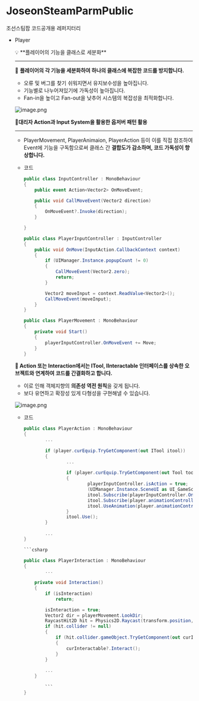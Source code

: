 # JoseonSteamParmPublic
조선스팀팜 코드공개용 레퍼지터리

- Player
    
    <aside>
    💡 **플레이어의 기능을 클래스로 세분화**
    
    ---
    
    📝 **플레이어의 각 기능을 세분화하여 하나의 클래스에 복잡한 코드를 방지합니다.**
    
    - 오류 및 버그를 찾기 쉬워지면서 유지보수성을 높아집니다.
    - 기능별로 나누어져있기에 가독성이 높아집니다.
    - Fan-in을 높이고 Fan-out을 낮추어 시스템의 복잡성을 최적화합니다.
    
    ![image.png](https://prod-files-secure.s3.us-west-2.amazonaws.com/83c75a39-3aba-4ba4-a792-7aefe4b07895/fe71e4c8-8d0f-40ec-bbdb-2dd604b4b8e0/image.png)
    
    **📝대리자 Action과 Input System을 활용한 옵저버 패턴 활용**
    
    ---
    
    - PlayerMovement, PlayerAnimaion, PlayerAction 등이 이를 직접 참조하여 Event에 기능을 구독함으로써 클래스 간 **결합도가 감소하며, 코드 가독성이 향상합니다.**
    - 코드
        
        ```csharp
        public class InputController : MonoBehaviour
        {
            public event Action<Vector2> OnMoveEvent;
        
            public void CallMoveEvent(Vector2 direction)
            {
                OnMoveEvent?.Invoke(direction);
            }
        
        }
        ```
        
        ```csharp
        public class PlayerInputController : InputController
        {
            public void OnMove(InputAction.CallbackContext context)
            {
                if (UIManager.Instance.popupCount != 0)
                {
                    CallMoveEvent(Vector2.zero);
                    return;
                }
        
                Vector2 moveInput = context.ReadValue<Vector2>();
                CallMoveEvent(moveInput);
            }
        }
        ```
        
        ```csharp
        public class PlayerMovement : MonoBehaviour
        {
            private void Start()
            {
                playerInputController.OnMoveEvent += Move;
            }
        }
        ```
        
    
    **📝 Action 또는 Interaction에서는 ITool, IInteractable 인터페이스를 상속한 오브젝트와 연계하여 코드를 간결화하고  합니다.**
    
    - 이로 인해 객체지향의 **의존성 역전 원칙**을 갖게 됩니다.
    - 보다 유연하고 확장성 있게 다형성을 구현해낼 수 있습니다.
    
    ![image.png](https://prod-files-secure.s3.us-west-2.amazonaws.com/83c75a39-3aba-4ba4-a792-7aefe4b07895/afe4b0ff-1bb3-46a3-8d8d-389fd3a98120/image.png)
    
    - 코드
        
        ```csharp
        public class PlayerAction : MonoBehaviour
        {
        		...
        		
        		if (player.curEquip.TryGetComponent(out ITool itool))
        		{
        				... 
        				
        				if (player.curEquip.TryGetComponent(out Tool tool))
        				{
        						playerInputController.isAction = true;
        						(UIManager.Instance.SceneUI as UI_GameScene).isActive = false;
        						itool.Subscribe(playerInputController.OnBehavior);
        						itool.Subscribe(player.animationController.EndAction);
        						itool.UseAnimation(player.animationController);
        				}
        				itool.Use();
        		}
        		
        		...
        }
        ```
        
        ```csharp
        ```csharp
        
        public class PlayerInteraction : MonoBehaviour
        {
        		...
        		
            private void Interaction()
            {
                if (isInteraction)
                    return;
        
                isInteraction = true;
                Vector2 dir = playerMovement.LookDir;
                RaycastHit2D hit = Physics2D.Raycast(transform.position, dir, rayDistance, layerMask);
                if (hit.collider != null)
                {
                    if (hit.collider.gameObject.TryGetComponent(out curInteractable))
                    {
                        curInteractable?.Interact();
                    }
                }
                
                ...
            }
            
        		```
        }
        ```
        
    </aside>
    